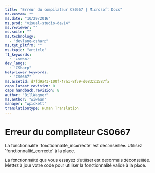 ```yaml
---
title: "Erreur du compilateur CS0667 | Microsoft Docs"
ms.custom: ""
ms.date: "10/29/2016"
ms.prod: "visual-studio-dev14"
ms.reviewer: ""
ms.suite: ""
ms.technology: 
  - "devlang-csharp"
ms.tgt_pltfrm: ""
ms.topic: "article"
f1_keywords: 
  - "CS0667"
dev_langs: 
  - "CSharp"
helpviewer_keywords: 
  - "CS0667"
ms.assetid: d7fd9a41-100f-47a1-8f59-d0832c1587fa
caps.latest.revision: 8
caps.handback.revision: 8
author: "BillWagner"
ms.author: "wiwagn"
manager: "wpickett"
translationtype: Human Translation
---
```

# Erreur du compilateur CS0667
La fonctionnalité 'fonctionnalité\_incorrecte' est déconseillée. Utilisez 'fonctionnalité\_correcte' à la place.  
  
 La fonctionnalité que vous essayez d’utiliser est désormais déconseillée. Mettez à jour votre code pour utiliser la fonctionnalité valide à la place.
